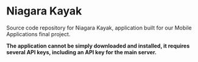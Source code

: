 # Niagara Kayak

Source code repository for Niagara Kayak, application built for our Mobile Applications final project.

**The application cannot be simply downloaded and installed, it requires several API keys, including an API key for the main server.**
